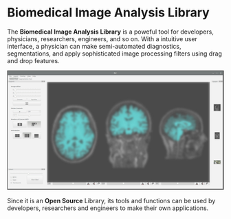 # Biomedical Image Analysis Library

The **Biomedical Image Analysis Library** is a poweful tool for developers, physicians, researchers, engineers, and so on.
With a intuitive user interface, a physician can make semi-automated diagnostics, segmentations, and apply sophisticated image processing filters using drag and drop features.

![BIAL-GUI](docs/img/screenshot-blur.jpg)

Since it is an **Open Source** Library, its tools and functions can be used by developers, researchers and engineers to make their own applications.
